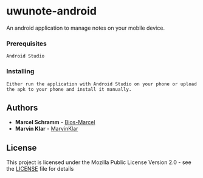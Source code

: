 # uwunote-android

An android application to manage notes on your mobile device.

### Prerequisites

```
Android Studio
```

### Installing

```
Either run the application with Android Studio on your phone or upload the apk to your phone and install it manually.
```

## Authors

* **Marcel Schramm** - [Bios-Marcel](https://github.com/Bios-Marcel)
* **Marvin Klar** - [MarvinKlar](https://github.com/MarvinKlar)

## License

This project is licensed under the Mozilla Public License Version 2.0 - see the [LICENSE](LICENSE) file for details